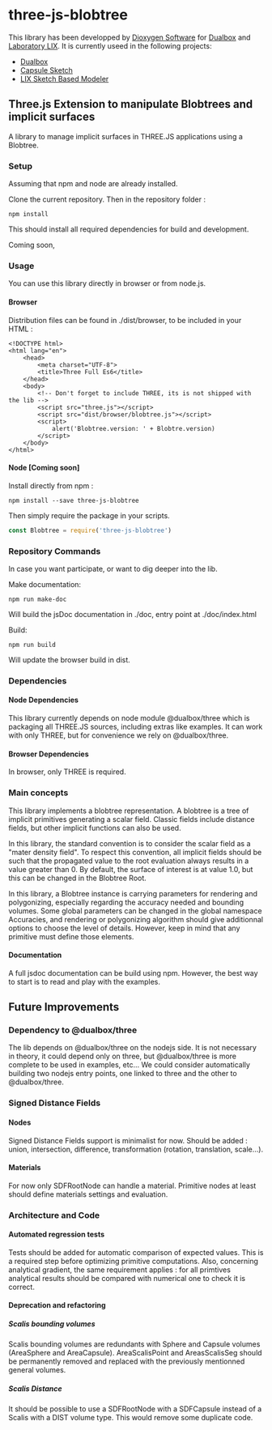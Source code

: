 three-js-blobtree
================

This library has been developped by [Dioxygen Software](https://dioxygen.io) for [Dualbox](https://dualbox.com) and [Laboratory LIX](https://www.lix.polytechnique.fr).
It is currently useed in the following projects:

  * [Dualbox](https://dualbox.com)
  * [Capsule Sketch](https://capsulesketch.org)
  * [LIX Sketch Based Modeler](https://sbm.maximequiblier.now.sh)

## Three.js Extension to manipulate Blobtrees and implicit surfaces ##

A library to manage implicit surfaces in THREE.JS applications using a Blobtree.

### Setup ###

Assuming that npm and node are already installed.

Clone the current repository. Then in the repository folder :
````
npm install
````
This should install all required dependencies for build and development.

Coming soon,

### Usage ###

You can use this library directly in browser or from node.js.

#### Browser ####

Distribution files can be found in ./dist/browser, to be included in your HTML :

````
<!DOCTYPE html>
<html lang="en">
    <head>
        <meta charset="UTF-8">
        <title>Three Full Es6</title>
    </head>
    <body>
        <!-- Don't forget to include THREE, its is not shipped with the lib -->
        <script src="three.js"></script>
        <script src="dist/browser/blobtree.js"></script>
        <script>
            alert('Blobtree.version: ' + Blobtre.version)
        </script>
    </body>
</html>
````

#### Node [Coming soon] ####

Install directly from npm :
````
npm install --save three-js-blobtree
````

Then simply require the package in your scripts.

````javascript
const Blobtree = require('three-js-blobtree')
````

### Repository Commands ###
In case you want participate, or want to dig deeper into the lib.

Make documentation:
````
npm run make-doc
````
Will build the jsDoc documentation in ./doc, entry point at ./doc/index.html

Build:
````
npm run build
````
Will update the browser build in dist.

### Dependencies ###

#### Node Dependencies ####
This library currently depends on node module @dualbox/three which is packaging all THREE.JS sources, including extras like examples.
It can work with only THREE, but for convenience we rely on @dualbox/three.

#### Browser Dependencies ####
In browser, only THREE is required.

### Main concepts ###
This library implements a blobtree representation.
A blobtree is a tree of implicit primitives generating a scalar field. Classic fields include distance fields, but other implicit functions can also be used.

In this library, the standard convention is to consider the scalar field as a "mater density field".
To respect this convention, all implicit fields should be such that the propagated value to the root evaluation always results in a value greater than 0. By default, the surface of interest is at value 1.0, but this can be changed in the Blobtree Root.

In this library, a Blobtree instance is carrying parameters for rendering and polygonizing, especially regarding the accuracy needed and bounding volumes.
Some global parameters can be changed in the global namespace Accuracies, and rendering or polygonizing algorithm should give additionnal options to choose the level of details.
However, keep in mind that any primitive must define those elements.

#### Documentation ####
A full jsdoc documentation can be build using npm.
However, the best way to start is to read and play with the examples.

## Future Improvements ##

### Dependency to @dualbox/three ###
The lib depends on @dualbox/three on the nodejs side. It is not necessary in theory, it could depend only on three, but @dualbox/three is more complete to be used in examples, etc...
We could consider automatically building two nodejs entry points, one linked to three and the other to @dualbox/three.

### Signed Distance Fields ###

#### Nodes ####

   Signed Distance Fields support is minimalist for now. Should be added : union, intersection, difference, transformation (rotation, translation, scale...).

#### Materials ####

   For now only SDFRootNode can handle a material. Primitive nodes at least should define materials settings and evaluation.

### Architecture and Code ###

#### Automated regression tests ####

Tests should be added for automatic comparison of expected values. This is a required step before optimizing primitive computations.
Also, concerning analytical gradient, the same requirement applies : for all primtives analytical results should be compared with numerical one to check it is correct.

#### Deprecation and refactoring ####

##### Scalis bounding volumes #####

Scalis bounding volumes are redundants with Sphere and Capsule volumes (AreaSphere and AreaCapsule). AreaScalisPoint and AreasScalisSeg should be permanently removed and replaced with the previously mentionned general volumes.

##### Scalis Distance #####

It should be possible to use a SDFRootNode with a SDFCapsule instead of a Scalis with a DIST volume type. This would remove some duplicate code.





